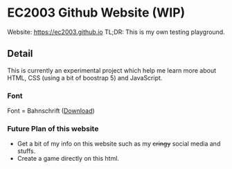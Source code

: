 # EC2003 Github Website (WIP)
Website: https://ec2003.github.io
TL;DR: This is my own testing playground.

## Detail
This is currently an experimental project which help me learn more about HTML, CSS (using a bit of boostrap 5) and JavaScript.

### Font
Font = Bahnschrift ([Download](https://8d999d6a.rocketcdn.me/download/bahnschrift/?ind=1612722479982&filename=Bahnschrift-Font-Family.zip&wpdmdl=72001&refresh=67198779077801729726329))

### Future Plan of this website
- Get a bit of my info on this website such as my ~~cringy~~ social media and stuffs.
- Create a game directly on this html.